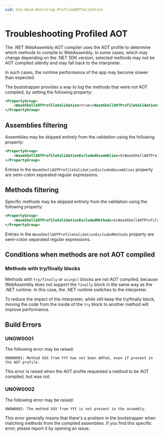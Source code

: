 ```yaml
---
uid: Uno.Wasm.Bootstrap.ProfiledAOTValidation
---
```


# Troubleshooting Profiled AOT

The .NET WebAssembly AOT compiler uses the AOT profile to determine which methods to compile to WebAssembly. In some cases, which may change depending on the .NET SDK version, selected methods may not be AOT compiled silently and may fall back to the interpreter.

In such cases, the runtime performance of the app may become slower than expected.

The bootstrapper provides a way to log the methods that were not AOT compiled, by setting the following property:

```xml
<PropertyGroup>
    <WasmShellAOTProfileValidation>true</WasmShellAOTProfileValidation>
</PropertyGroup>
```

## Assemblies filtering

Assemblies may be skipped entirely from the validation using the following property:

```xml
<PropertyGroup>
    <WasmShellAOTProfileValidationExcludedAssemblies>$(WasmShellAOTProfileValidationExcludedAssemblies);System.*</WasmShellAOTProfileValidationExcludedAssemblies>
</PropertyGroup>
```

Entries in the `WasmShellAOTProfileValidationExcludedAssemblies` property are semi-colon separated regular expressions.

## Methods filtering

Specific methods may be skipped entirely from the validation using the following property:

```xml
<PropertyGroup>
    <WasmShellAOTProfileValidationExcludedMethods>$(WasmShellAOTProfileValidationExcludedMethods);MyNamespace.MyType.MyMethod.*</WasmShellAOTProfileValidationExcludedMethods>
</PropertyGroup>
```

Entries in the `WasmShellAOTProfileValidationExcludedMethods` property are semi-colon separated regular expressions.

## Conditions when methods are not AOT compiled

### Methods with try/finally blocks

Methods with `try/finally` or `using()` blocks are not AOT compiled, because WebAssembly does not support the `finally` block in the same way as the .NET runtime. In this case, the .NET runtime switches to the interpreter.

To reduce the impact of the interpreter, while still keep the try/finally block, moving the code from the inside of the `try` block to another method will improve performance.

## Build Errors 

### UNOW0001

The following error may be raised:

```
UNOW0001: Method XXX from YYY has not been AOTed, even if present in the AOT profile.
```

This error is raised when the AOT profile requested a method to be AOT compiled, but was not.

### UNOW0002

The following error may be raised:

```
UNOW0002: The method XXX from YYY is not present in the assembly.
```

This error generally means that there's a problem in the bootstrapper when matching methods from the compiled assemblies. If you find this specific error, please report it by opening an issue.
